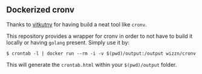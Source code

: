 ## Dockerized cronv

Thanks to [vitkutny](https://github.com/vitkutny) for having build a neat tool like `cronv`.

This repository provides a wrapper for cronv in order to not have to build it locally or having `golang` present.
Simply use it by:

```shell
$ crontab -l | docker run --rm -i -v $(pwd)/output:/output wizzn/cronv
```

This will generate the `crontab.html` within your `$(pwd)/output` folder.
